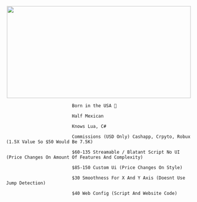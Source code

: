 <div id="header" align="center">
  <img src="https://github.com/FwedsW/FwedsW/assets/165351342/e5961387-f69e-4ec4-ad89-ceeaeda8e10d" width="500" height="250"/>
</div>

<img src="                  https://komarev.com/ghpvc/?username=FwedsW&style=flat-square&color=blue" alt=""/>

                             Born in the USA 🦅

                             Half Mexican

                             Knows Lua, C#

                             Commissions (USD Only) Cashapp, Crpyto, Robux (1.5X Value So $50 Would Be 7.5K)

                             $60-135 Streamable / Blatant Script No UI (Price Changes On Amount Of Features And Complexity)

                             $85-150 Custom Ui (Price Changes On Style)

                             $30 Smoothness For X And Y Axis (Doesnt Use Jump Detection)

                             $40 Web Config (Script And Website Code)
